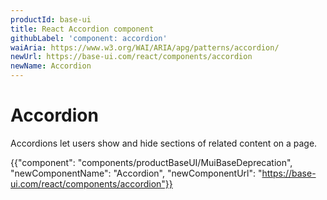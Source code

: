 ```yaml
---
productId: base-ui
title: React Accordion component
githubLabel: 'component: accordion'
waiAria: https://www.w3.org/WAI/ARIA/apg/patterns/accordion/
newUrl: https://base-ui.com/react/components/accordion
newName: Accordion
---
```


# Accordion

<p class="description">Accordions let users show and hide sections of related content on a page.</p>

{{"component": "components/productBaseUI/MuiBaseDeprecation", "newComponentName": "Accordion", "newComponentUrl": "https://base-ui.com/react/components/accordion"}}
